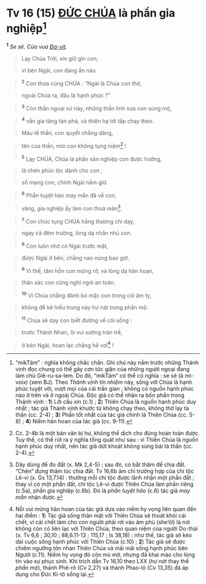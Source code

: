 # Tv 16 (15) [ĐỨC CHÚA]() là phần gia nghiệp[^1-f546f865-b216-43fd-be6f-e1ba5f60f87e]
<sup><b>1</b></sup> *Se sẽ. Của vua [Đa-vít]().*


> Lạy Chúa Trời, xin giữ gìn con,
>


> vì bên Ngài, con đang ẩn náu.
>


> <sup><b>2</b></sup> Con thưa cùng CHÚA : “Ngài là Chúa con thờ,
>


> ngoài Chúa ra, đâu là hạnh phúc ?”
>


> <sup><b>3</b></sup> Còn thần ngoại xứ này, những thần linh xưa con sùng mộ,
>


> <sup><b>4</b></sup> vẫn gia tăng tàn phá, và thiên hạ tới tấp chạy theo.
>


> Máu tế thần, con quyết chẳng dâng,
>


> tên của thần, môi con không tụng niệm[^2-f546f865-b216-43fd-be6f-e1ba5f60f87e] !
>


> <sup><b>5</b></sup> Lạy CHÚA, Chúa là phần sản nghiệp con được hưởng,
>


> là chén phúc lộc dành cho con ;
>


> số mạng con, chính Ngài nắm giữ.
>


> <sup><b>6</b></sup> Phần tuyệt hảo may mắn đã về con,
>


> vâng, gia nghiệp ấy làm con thoả mãn[^3-f546f865-b216-43fd-be6f-e1ba5f60f87e].
>


> <sup><b>7</b></sup> Con chúc tụng CHÚA hằng thương chỉ dạy,
>


> ngay cả đêm trường, lòng dạ nhắn nhủ con.
>


> <sup><b>8</b></sup> Con luôn nhớ có Ngài trước mặt,
>


> được Ngài ở bên, chẳng nao núng bao giờ.
>


> <sup><b>9</b></sup> Vì thế, tâm hồn con mừng rỡ, và lòng dạ hân hoan,
>


> thân xác con cũng nghỉ ngơi an toàn.
>


> <sup><b>10</b></sup> Vì Chúa chẳng đành bỏ mặc con trong cõi âm ty,
>


> không để kẻ hiếu trung này hư nát trong phần mộ.
>


> <sup><b>11</b></sup> Chúa sẽ dạy con biết đường về cõi sống :
>


> trước Thánh Nhan, ôi vui sướng tràn trề,
>


> ở bên Ngài, hoan lạc chẳng hề vơi[^4-f546f865-b216-43fd-be6f-e1ba5f60f87e] !
>

[^1-f546f865-b216-43fd-be6f-e1ba5f60f87e]: “mikTäm” : nghĩa không chắc chắn. Ghi chú này nằm trước những Thánh vịnh đọc chung có thể gây cơn tức giận của những người ngoại đang làm chủ Giê-ru-sa-lem. Do đó, “mikTäm” có thể có nghĩa : se sẽ (à mi-voix) (xem BJ). Theo *Thánh vịnh tín nhiệm* này, sống với Chúa là hạnh phúc tuyệt vời, vượt mọi của cải trần gian ; không có nguồn hạnh phúc nào ở trên và ở ngoài Chúa. Độc giả có thể nhận ra bốn phần trong Thánh vịnh : **1**) Lời cầu xin (c.1) ; **2**) Thiên Chúa là nguồn hạnh phúc duy nhất ; tác giả Thánh vịnh khước từ không chạy theo, không thờ lạy tà thần (cc. 2-4) ; **3**) Phần tốt nhất của tác giả chính là Thiên Chúa (cc. 5-8) ; **4**) Niềm hân hoan của tác giả (cc. 9-11).
[^2-f546f865-b216-43fd-be6f-e1ba5f60f87e]: Cc. 2-4b là một bản văn bị hư, không thể dịch cho đúng hoàn toàn được. Tuy thế, có thể rút ra ý nghĩa tổng quát như sau : vì Thiên Chúa là nguồn hạnh phúc duy nhất, nên tác giả dứt khoát không sùng bái tà thần (cc. 2-4).
[^3-f546f865-b216-43fd-be6f-e1ba5f60f87e]: Dây dùng để đo đất (x. Mk 2,4-5) ; sau đó, có bắt thăm để chia đất. “Chén” đựng thăm lúc chia đất. Tv 16,6b ám chỉ trường hợp của chi tộc Lê-vi (x. Gs 13,7.14) : thường mỗi chi tộc được lãnh nhận một phần đất ; thay vì có một phần đất, chi tộc Lê-vi được Thiên Chúa làm phần riêng (c.5a), phần gia nghiệp (c.6b). Đó là *phần tuyệt hảo* (c.6) tác giả *may mắn* nhận được.
[^4-f546f865-b216-43fd-be6f-e1ba5f60f87e]: Nỗi vui mừng hân hoan của tác giả dựa vào niềm hy vọng liên quan đến hai điểm : **1**) Tác giả sống thân mật với Thiên Chúa sẽ thoát khỏi cái chết, vì cái chết làm cho con người phải rơi vào âm phủ (she’ôl) là nơi không còn có liên lạc với Thiên Chúa, theo quan niệm của người Do-thái (x. Tv 6,6 ; 30,10 ; 88,6.11-13 ; 115,17 ; Is 38,18) ; như thế, tác giả sẽ kéo dài cuộc sống hạnh phúc với Thiên Chúa (c.10) ; **2**) Tác giả sẽ được chiêm ngưỡng tôn nhan Thiên Chúa và mãi mãi sống hạnh phúc bên Người (c.11). Niềm hy vọng đó còn mù mờ, nhưng đã khai mào cho lòng tin vào sự phục sinh. Khi trích dẫn Tv 16,10 theo LXX (*hư nát* thay thế *phần mộ*), thánh Phê-rô (Cv 2,27) và thánh Phao-lô (Cv 13,35) đã áp dụng cho Đức Ki-tô sống lại.